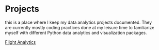 # Projects

this is a place where I keep my data analytics projects documented. They are currently mostly coding practices done at my leisure time to familiarize myself with different Python data analytics and visualization packages.


[Flight Analytics](https://github.com/tsaofa/Projects/blob/master/Flight%20Analytics/Flight%20Analytics.ipynb)
